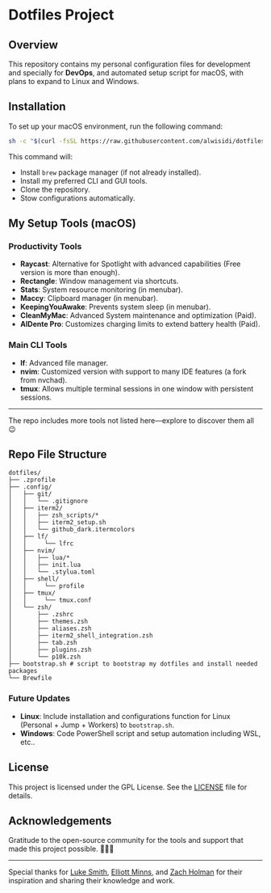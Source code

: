 # Dotfiles Project

## Overview
This repository contains my personal configuration files for development and specially for **DevOps**, and automated setup script for macOS, with plans to expand to Linux and Windows.

## Installation
To set up your macOS environment, run the following command:
```bash
sh -c "$(curl -fsSL https://raw.githubusercontent.com/alwisidi/dotfiles/main/bootstrap.sh)"
```
This command will:
- Install `brew` package manager (if not already installed).
- Install my preferred CLI and GUI tools.
- Clone the repository.
- Stow configurations automatically.

## My Setup Tools (macOS)
### Productivity Tools
- **Raycast**: Alternative for Spotlight with advanced capabilities (Free version is more than enough).
- **Rectangle**: Window management via shortcuts.
- **Stats**: System resource monitoring (in menubar).
- **Maccy**: Clipboard manager (in menubar).
- **KeepingYouAwake**: Prevents system sleep (in menubar).
- **CleanMyMac**: Advanced System maintenance and optimization (Paid).
- **AlDente Pro**: Customizes charging limits to extend battery health (Paid).

### Main CLI Tools
- **lf**: Advanced file manager.
- **nvim**: Customized version with support to many IDE features (a fork from nvchad).
- **tmux**: Allows multiple terminal sessions in one window with persistent sessions.

---
The repo includes more tools not listed here—explore to discover them all 😉


## Repo File Structure
```
dotfiles/
├── .zprofile
├── .config/
│   ├── git/
│   │   └── .gitignore
│   ├── iterm2/
│   │   ├── zsh_scripts/*
│   │   ├── iterm2_setup.sh
│   │   └── github_dark.itermcolors
│   ├── lf/
│   │     └── lfrc
│   ├── nvim/
│   │   ├── lua/*
│   │   ├── init.lua
│   │   └── .stylua.toml
│   ├── shell/
│   │     └── profile
│   ├── tmux/
│   │     └── tmux.conf
│   └── zsh/
│       ├── .zshrc
│       ├── themes.zsh
│       ├── aliases.zsh
│       ├── iterm2_shell_integration.zsh
│       ├── tab.zsh
│       ├── plugins.zsh
│       └── p10k.zsh
├── bootstrap.sh # script to bootstrap my dotfiles and install needed packages
└── Brewfile
```

### Future Updates
- **Linux**: Include installation and configurations function for Linux (Personal + Jump + Workers) to `bootstrap.sh`.
- **Windows**: Code PowerShell script and setup automation including WSL, etc..

## License
This project is licensed under the GPL License. See the [LICENSE](./LICENSE) file for details.

## Acknowledgements
Gratitude to the open-source community for the tools and support that made this project possible. 🌟✨🙏

---
Special thanks for [Luke Smith](https://github.com/LukeSmithxyz), [Elliott Minns](https://github.com/elliottminns), and [Zach Holman](https://github.com/holman) for their inspiration and sharing their knowledge and work.